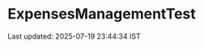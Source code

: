 # ExpensesManagementTest

































































































Last updated: 2025-07-19 23:44:34 IST
